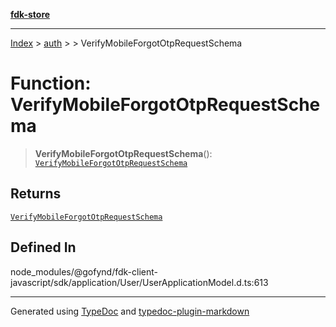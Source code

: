 [**fdk-store**](../../../README.md)
***

[Index](../../../API.md) > [auth](../../README.md) > [<internal>](../README.md) > VerifyMobileForgotOtpRequestSchema

# Function: VerifyMobileForgotOtpRequestSchema

> **VerifyMobileForgotOtpRequestSchema**(): [`VerifyMobileForgotOtpRequestSchema`](../type-aliases/type-alias.VerifyMobileForgotOtpRequestSchema.md)

## Returns

[`VerifyMobileForgotOtpRequestSchema`](../type-aliases/type-alias.VerifyMobileForgotOtpRequestSchema.md)

## Defined In

node\_modules/@gofynd/fdk-client-javascript/sdk/application/User/UserApplicationModel.d.ts:613

***
Generated using [TypeDoc](https://typedoc.org/) and [typedoc-plugin-markdown](https://www.npmjs.com/package/typedoc-plugin-markdown)
